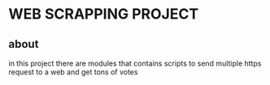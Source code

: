 # WEB SCRAPPING PROJECT

## about

   in this project there are modules that contains scripts to send multiple
   https request to a web and get tons of votes

